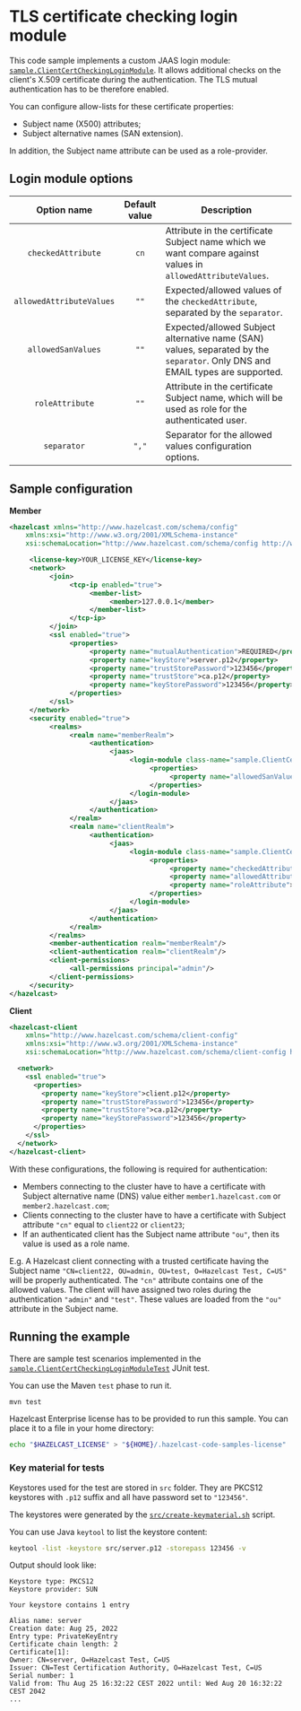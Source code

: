 # TLS certificate checking login module

This code sample implements a custom JAAS login module: [`sample.ClientCertCheckingLoginModule`](src/main/java/sample/ClientCertChekingLoginModule.java).
It allows additional checks on the client's X.509 certificate during the authentication.
The TLS mutual authentication has to be therefore enabled.

You can configure allow-lists for these certificate properties:
* Subject name (X500) attributes;
* Subject alternative names (SAN extension).

In addition, the Subject name attribute can be used as a role-provider.

## Login module options

| Option name | Default value | Description |
|:-:|:-:|---|
| `checkedAttribute` | `cn` | Attribute in the certificate Subject name which we want compare against values in `allowedAttributeValues`. |
| `allowedAttributeValues` | `""` | Expected/allowed values of the `checkedAttribute`, separated by the `separator`. |
| `allowedSanValues` | `""` | Expected/allowed Subject alternative name (SAN) values, separated by the `separator`. Only DNS and EMAIL types are supported. |
| `roleAttribute` | `""` | Attribute in the certificate Subject name, which will be used as role for the authenticated user. |
| `separator` | `","` | Separator for the allowed values configuration options. |


## Sample configuration

**Member**

```xml
<hazelcast xmlns="http://www.hazelcast.com/schema/config"
    xmlns:xsi="http://www.w3.org/2001/XMLSchema-instance"
    xsi:schemaLocation="http://www.hazelcast.com/schema/config http://www.hazelcast.com/schema/config/hazelcast-config-5.2.xsd">

     <license-key>YOUR_LICENSE_KEY</license-key>
     <network>
          <join>
               <tcp-ip enabled="true">
                    <member-list>
                         <member>127.0.0.1</member>
                    </member-list>
               </tcp-ip>
          </join>
          <ssl enabled="true">
               <properties>
                    <property name="mutualAuthentication">REQUIRED</property>
                    <property name="keyStore">server.p12</property>
                    <property name="trustStorePassword">123456</property>
                    <property name="trustStore">ca.p12</property>
                    <property name="keyStorePassword">123456</property>
               </properties>
          </ssl>
     </network>
     <security enabled="true">
          <realms>
               <realm name="memberRealm">
                    <authentication>
                         <jaas>
                              <login-module class-name="sample.ClientCertCheckingLoginModule" usage="REQUIRED">
                                   <properties>
                                        <property name="allowedSanValues">member1.hazelcast.com,member2.hazelcast.com</property>
                                   </properties>
                              </login-module>
                         </jaas>
                    </authentication>
               </realm>
               <realm name="clientRealm">
                    <authentication>
                         <jaas>
                              <login-module class-name="sample.ClientCertCheckingLoginModule" usage="REQUIRED">
                                   <properties>
                                        <property name="checkedAttribute">cn</property>
                                        <property name="allowedAttributeValues">client22,client23</property>
                                        <property name="roleAttribute">ou</property>
                                   </properties>
                              </login-module>
                         </jaas>
                    </authentication>
               </realm>
          </realms>
          <member-authentication realm="memberRealm"/>
          <client-authentication realm="clientRealm"/>
          <client-permissions>
               <all-permissions principal="admin"/>
          </client-permissions>
     </security>
</hazelcast>
```

**Client**

```xml
<hazelcast-client
    xmlns="http://www.hazelcast.com/schema/client-config"
    xmlns:xsi="http://www.w3.org/2001/XMLSchema-instance"
    xsi:schemaLocation="http://www.hazelcast.com/schema/client-config http://www.hazelcast.com/schema/client-config/hazelcast-client-config-5.2.xsd">

  <network>
    <ssl enabled="true">
      <properties>
        <property name="keyStore">client.p12</property>
        <property name="trustStorePassword">123456</property>
        <property name="trustStore">ca.p12</property>
        <property name="keyStorePassword">123456</property>
      </properties>
    </ssl>
  </network>
</hazelcast-client>
```

With these configurations, the following is required for authentication:

* Members connecting to the cluster have to have a certificate with Subject alternative name (DNS) value either `member1.hazelcast.com` or `member2.hazelcast.com`;
* Clients connecting to the cluster have to have a certificate with Subject attribute `"cn"` equal to `client22` or `client23`;
* If an authenticated client has the Subject name attribute `"ou"`, then its value is used as a role name.

E.g. A Hazelcast client connecting with a trusted certificate having the Subject name `"CN=client22, OU=admin, OU=test, O=Hazelcast Test, C=US"`
will be properly authenticated. The `"cn"` attribute contains one of the allowed values. The client will have assigned two
roles during the authentication `"admin"` and `"test"`. These values are loaded from the `"ou"` attribute in the Subject name.

## Running the example

There are sample test scenarios implemented in the
[`sample.ClientCertCheckingLoginModuleTest`](src/test/java/sample/ClientCertChekingLoginModuleTest.java) JUnit test.

You can use the Maven `test` phase to run it.

```bash
mvn test
```

Hazelcast Enterprise license has to be provided to run this sample. You can place it to a file in your home directory:

```bash
echo "$HAZELCAST_LICENSE" > "${HOME}/.hazelcast-code-samples-license"
```

### Key material for tests

Keystores used for the test are stored in `src` folder. They are PKCS12 keystores with `.p12` suffix and all have password set to `"123456"`.

The keystores were generated by the [`src/create-keymaterial.sh`](src/create-keymaterial.sh) script.

You can use Java `keytool` to list the keystore content:

```bash
keytool -list -keystore src/server.p12 -storepass 123456 -v
```

Output should look like:
```
Keystore type: PKCS12
Keystore provider: SUN

Your keystore contains 1 entry

Alias name: server
Creation date: Aug 25, 2022
Entry type: PrivateKeyEntry
Certificate chain length: 2
Certificate[1]:
Owner: CN=server, O=Hazelcast Test, C=US
Issuer: CN=Test Certification Authority, O=Hazelcast Test, C=US
Serial number: 1
Valid from: Thu Aug 25 16:32:22 CEST 2022 until: Wed Aug 20 16:32:22 CEST 2042
...
```
